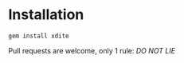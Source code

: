Installation
============

```
gem install xdite
```

Pull requests are welcome, only 1 rule: *DO NOT LIE*
